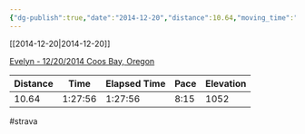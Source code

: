 ```yaml
---
{"dg-publish":true,"date":"2014-12-20","distance":10.64,"moving_time":"1:27:56","elapsed_time":"1:27:56","pace":"8:15","total_elevation_gain":1052,"url":"https://www.strava.com/activities/255526517","permalink":"/01-personal/strava/2014-12-20-evelyn-12-20-2014-coos-bay-oregon/","dgPassFrontmatter":true}
---
```



[[2014-12-20\|2014-12-20]]

[Evelyn - 12/20/2014 Coos Bay, Oregon](https://www.strava.com/activities/255526517)

| Distance | Time    | Elapsed Time | Pace | Elevation |
| -------- | ------- | ------------ | ---- | --------- |
| 10.64    | 1:27:56 | 1:27:56      | 8:15 | 1052      |




#strava
